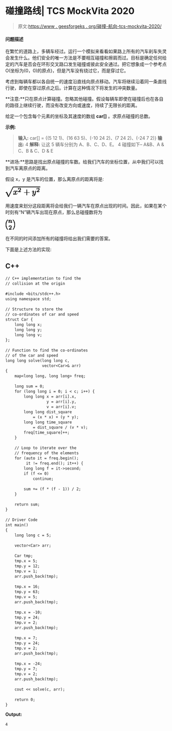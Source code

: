 # 碰撞路线| TCS MockVita 2020

> 原文:[https://www . geesforgeks . org/碰撞-航向-tcs-mockvita-2020/](https://www.geeksforgeeks.org/collision-course-tcs-mockvita-2020/)

#### 问题描述

在繁忙的道路上，多辆车经过。运行一个模拟来看看如果路上所有的汽车刹车失灵会发生什么。他们安全的唯一方法是不要相互碰撞和擦肩而过。目标是确定任何给定的汽车是否会在环形交叉路口发生碰撞或彼此安全通过。把它想象成一个参考点 O(坐标为(0，0)的原点)，但是汽车没有绕过它，而是穿过它。

考虑到每辆车都以各自统一的速度沿直线向原点移动。汽车将继续沿着同一条直线行驶，即使在穿过原点之后。计算在这种情况下将发生的冲突数量。

**注意:**只在原点计算碰撞。忽略其他碰撞。假设每辆车即使在碰撞后也在各自的路径上继续行驶，而没有改变方向或速度，持续了无限长的距离。

给定一个包含每个元素的坐标及其速度的数组 **car[]** 。求原点碰撞的总数。

**示例:**

> **输入:** car[] = {(5 12 1)、(16 63 5)、(-10 24 2)、(7 24 2)、(-24 7 2)}
> **输出:** 4
> **解释:**
> 让这 5 辆车分别为 A、B、C、D、E。
> 4 碰撞如下–
> A&B、A & C、B & C、D & E

**进场:**思路是找出原点碰撞的车数。给我们汽车的坐标位置，从中我们可以找到汽车离原点的距离。

假设 x，y 是汽车的位置，那么离原点的距离将是:

![\sqrt{x^2 + y^2} ](img/e275977cecd313ea35eed270d8439771.png "Rendered by QuickLaTeX.com")

用速度来划分这段距离将会给我们一辆汽车在原点出现的时间。因此，如果在某个时刻有“N”辆汽车出现在原点，那么总碰撞数将为

![{n}\choose{2} ](img/1187cd34d015a11426ba788f885d6b5a.png "Rendered by QuickLaTeX.com")

在不同的时间添加所有的碰撞将给出我们需要的答案。

下面是上述方法的实现:

## C++

```
// C++ implementation to find the
// collision at the origin

#include <bits/stdc++.h>
using namespace std;

// Structure to store the
// co-ordinates of car and speed
struct Car {
    long long x;
    long long y;
    long long v;
};

// Function to find the co-ordinates
// of the car and speed
long long solve(long long c,
                vector<Car>& arr)
{
    map<long long, long long> freq;

    long sum = 0;
    for (long long i = 0; i < c; i++) {
        long long x = arr[i].x,
                  y = arr[i].y,
                  v = arr[i].v;
        long long dist_square
            = (x * x) + (y * y);
        long long time_square
            = dist_square / (v * v);
        freq[time_square]++;
    }

    // Loop to iterate over the
    // frequency of the elements
    for (auto it = freq.begin();
         it != freq.end(); it++) {
        long long f = it->second;
        if (f <= 0)
            continue;

        sum += (f * (f - 1)) / 2;
    }

    return sum;
}

// Driver Code
int main()
{
    long long c = 5;

    vector<Car> arr;

    Car tmp;
    tmp.x = 5;
    tmp.y = 12;
    tmp.v = 1;
    arr.push_back(tmp);

    tmp.x = 16;
    tmp.y = 63;
    tmp.v = 5;
    arr.push_back(tmp);

    tmp.x = -10;
    tmp.y = 24;
    tmp.v = 2;
    arr.push_back(tmp);

    tmp.x = 7;
    tmp.y = 24;
    tmp.v = 2;
    arr.push_back(tmp);

    tmp.x = -24;
    tmp.y = 7;
    tmp.v = 2;
    arr.push_back(tmp);

    cout << solve(c, arr);

    return 0;
}
```

**Output:**

```
4

```